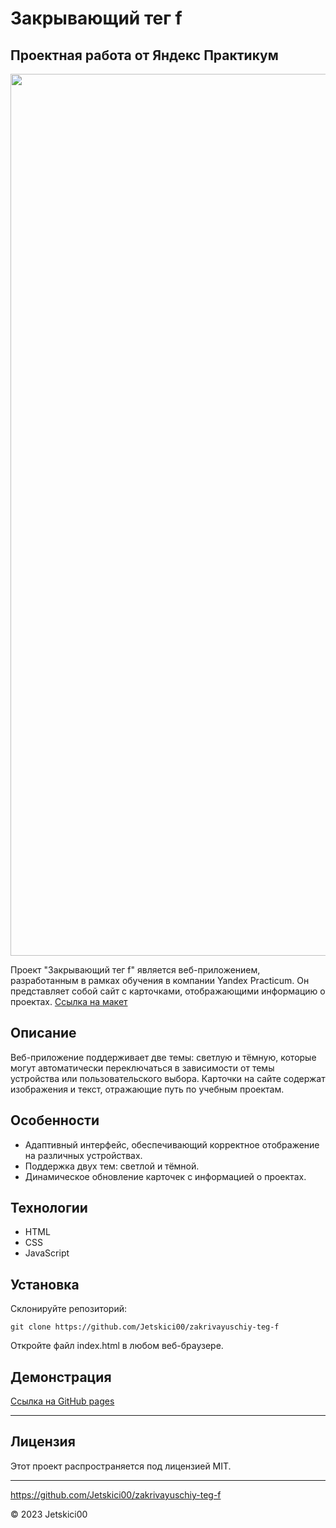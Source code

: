 # Закрывающий тег f
## Проектная работа от Яндекс Практикум

<img width="1411" src="https://github.com/Jetskici00/zakrivayuschiy-teg-f/assets/94981434/ba173236-bde1-488c-9c3b-de299c9289f3">

Проект "Закрывающий тег f" является веб-приложением, разработанным в рамках обучения в компании Yandex Practicum. Он представляет собой сайт с карточками, отображающими информацию о проектах.
[Ссылка на макет](https://clck.ru/36Xkon)
## Описание
Веб-приложение поддерживает две темы: светлую и тёмную, которые могут автоматически переключаться в зависимости от темы устройства или пользовательского выбора. Карточки на сайте содержат изображения и текст, отражающие путь по учебным проектам.

## Особенности
- Адаптивный интерфейс, обеспечивающий корректное отображение на различных устройствах.
- Поддержка двух тем: светлой и тёмной.
- Динамическое обновление карточек с информацией о проектах.
  
## Технологии
- HTML
- CSS
- JavaScript
  
## Установка
Склонируйте репозиторий:
```
git clone https://github.com/Jetskici00/zakrivayuschiy-teg-f
```
Откройте файл index.html в любом веб-браузере.

## Демонстрация
[Ссылка на GitHub pages](https://jetskici00.github.io/zakrivayuschiy-teg-f/)
____
## Лицензия
Этот проект распространяется под лицензией MIT.
____
https://github.com/Jetskici00/zakrivayuschiy-teg-f

© 2023 Jetskici00
